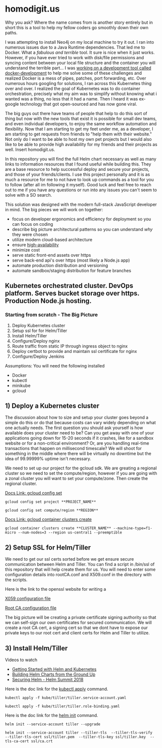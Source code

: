 # homodigit.us

Why you ask?  Where the name comes from is another story entirely but in short this is a tool to help my fellow coders go smoothly down their own paths.

I was attempting to install Neo4j on my local machine to try it out.  I ran into numerous issues due to a Java Runtime dependencies. That led me to Docker. What a *fabulous and terrible* tool.  It sure is nice when it just works.  However, if you have ever tried to work with disk/file permissions and syncing content between your local file structure and the container you will understand the terrible part... I was [working on a development tool called docker-development](https://github.com/matthewkeil/docker-development) to help me solve some of these challenges and realized Docker is a mess of pipes, patches, port forwarding, etc.  Over numerous hours googling for solutions, I ran across this Kubernetes thing over and over.  I realized the goal of Kubernetes was to do container orchestration, precisely what my aim was to simplify without knowing what i wanted was a thing, no less that it had a name.  Then I heard it was ex-google technology that got open-sourced and has now gone viral.

The big guys out there have teams of people that help to do this sort of thing but now with the new tools that exist it is possible for small dev teams, and even individual developers, to enjoy the same workflow automation and flexibility.  Now that I am starting to get my feet under me, as a developer, I am starting to get requests from friends to "help them with their website."  Not only do I want to be able to host my own pet projects but I would also like to be able to provide high availability for my friends and their projects as well.  Insert homodigit.us.

In this repository you will find the full Helm chart necessary as well as many links to information resources that I found useful while building this.  They are a base resource to help successful deploy and secure your projects, and those of your friends/clients. I use this project personally and it is as much a resource for me to not have to look up commands as a tool for you to follow (after all im following it myself).  Good luck and feel free to reach out to me if you have any questions or run into any issues you can't seem to solve with a SO search.

This solution was designed with the modern full-stack JavaScript developer in mind.  The big pieces we will work on together:
- focus on developer ergonomics and efficiency for deployment so you can focus on coding
- describe big picture architectural patterns so you can understand *why* they were chosen
- utilize modern cloud-based architecture
- ensure [high-availability](https://en.wikipedia.org/wiki/High_availability)
- minimize cost
- serve static front-end assets over https
- serve back-end api's over https (most likely a Node.js app)
- automate production distribution and versioning
- automate sandbox/staging distribution for feature branches

## Kubernetes orchestrated cluster. DevOps platform. Serves bucket storage over https. Production Node.js hosting.

### Starting from scratch - The Big Picture
1) Deploy Kubernetes cluster
2) Setup ssl for for Helm/Tiller
3) Install Helm/Tiller
4) Configure/Deploy nginx
5) Route traffic from static IP through ingress object to nginx
6) Deploy certbot to provide and maintain ssl certificate for nginx
7) Configure/Deploy Jenkins

Assumptions: You will need the following installed
- Docker
- kubectl
- minikube
- gcloud


## 1) Deploy a Kubernetes cluster
The discussion about how to size and setup your cluster goes beyond a simple do this or do that because costs can vary widely depending on what one actually needs.  The first question you should ask yourself is how available does your cluster need to be?  Can you get away with one of your applications going down for 15-20 seconds if it crashes, like for a sandbox website or for a non-critical environment?  Or, are you handling real-time transactions that happen on millisecond timescale?  We will shoot for something in the middle where there will be virtually no downtime but the idea of 99.99999% uptime isn't necessary.

We need to set up our project for the gcloud sdk.  We are greating a regional cluster so we need to set the compute/region, however if you are going with a zonal cluster you will want to set your compute/zone. Then create the regional cluster.

[Docs Link: gcloud config set](https://cloud.google.com/sdk/gcloud/reference/container/clusters/create)

`gcloud config set project **PROJECT_NAME**`

`gcloud config set compute/region **REGION**`

[Docs Link: gcloud container clusters create](https://cloud.google.com/sdk/gcloud/reference/container/clusters/create)

`gcloud container clusters create **CLUSTER_NAME**
--machine-type=f1-micro
--num-nodes=3
--region us-central1
--preemptible`


## 2) Setup SSL for Helm/Tiller

We need to get our ssl certs sorted before we get ensure secure communication between Helm and Tiller.  You can find a script in /bin/ssl of this repository that will help create them for us.  You will need to enter some configuration details into rootCA.conf and X509.conf in the directory with the scripts.

Here is the link to the openssl website for writing a 

[X059 configuration file](https://docs.genesys.com/Documentation/PSDK/9.0.x/Developer/TLSOpenSSLConfigurationFile)

[Root CA configuration file](https://jamielinux.com/docs/openssl-certificate-authority/appendix/root-configuration-file.html)

The big picture will be creating a private certificate signing authority so that we can self-sign our own certificates for secured communication.  We will create a root CA cert, a signing cert so that we dont have to expose our private keys to our root cert and client certs for Helm and Tiller to utilize.

## 3) Install Helm/Tiller

Videos to watch
- [Getting Started with Helm and Kubernetes](https://www.youtube.com/watch?v=HTj3MMZE6zg&index=1&list=PLht8mj-Kzov2ZdAAzjA7r6PMAUKo3xFr5)
- [Building Helm Charts from the Ground Up](https://www.youtube.com/watch?v=vQX5nokoqrQ&list=PLht8mj-Kzov2ZdAAzjA7r6PMAUKo3xFr5&index=5)
- [Securing Helm - Helm Summit 2018](https://www.youtube.com/watch?v=U8chk2s3i94&list=PLht8mj-Kzov2ZdAAzjA7r6PMAUKo3xFr5&index=3&t=0s)


Here is the doc link for the [kubectl apply](https://kubernetes.io/docs/reference/generated/kubectl/kubectl-commands#apply) command.

`kubectl apply -f kube/tiller/tiller.service-account.yaml`

`kubectl apply -f kube/tiller/tiller.role-binding.yaml`

Here is the doc link for the [helm init](https://helm.sh/docs/helm/#helm-init) command.

`helm init --service-account tiller --upgrade`

`helm init
--service-account tiller
--tiller-tls 
--tiller-tls-verify 
--tiller-tls-cert ssl/tiller.pem 
--tiller-tls-key ssl/tiller.key 
--tls-ca-cert ssl/ca.crt`
